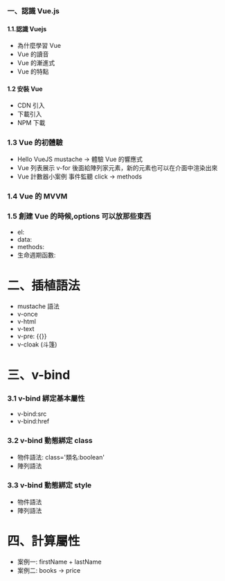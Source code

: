 ### 一、認識 Vue.js

#### 1.1.認識 Vuejs

- 為什麼學習 Vue
- Vue 的讀音
- Vue 的漸進式
- Vue 的特點

#### 1.2 安裝 Vue

- CDN 引入
- 下載引入
- NPM 下載

### 1.3 Vue 的初體驗

- Hello VueJS
  mustache -> 體驗 Vue 的響應式
- Vue 列表展示
  v-for
  後面給陣列家元素，新的元素也可以在介面中渲染出來
- Vue 計數器小案例
  事件監聽 click -> methods

### 1.4 Vue 的 MVVM

### 1.5 創建 Vue 的時候,options 可以放那些東西

- el:
- data:
- methods:
- 生命週期函數:

# 二、插植語法

- mustache 語法
- v-once
- v-html
- v-text
- v-pre: {{}}
- v-cloak (斗篷)

# 三、v-bind

### 3.1 v-bind 綁定基本屬性

- v-bind:src
- v-bind:href

### 3.2 v-bind 動態綁定 class

- 物件語法: class='類名:boolean'
- 陣列語法

### 3.3 v-bind 動態綁定 style

- 物件語法
- 陣列語法

# 四、計算屬性

- 案例一: firstName + lastName
- 案例二: books -> price
